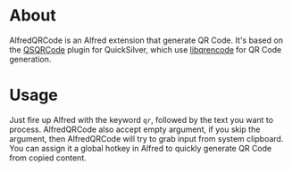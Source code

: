 # About

AlfredQRCode is an Alfred extension that generate QR Code. It's based on the [QSQRCode](https://github.com/ddlsmurf/QSQRCode) plugin for QuickSilver, which use [libqrencode](http://fukuchi.org/works/qrencode/index.html.en) for QR Code generation.

# Usage

Just fire up Alfred with the keyword `qr`, followed by the text you want to process. AlfredQRCode also accept empty argument, if you skip the argument, then AlfredQRCode will try to grab input from system clipboard. You can assign it a global hotkey in Alfred to quickly generate QR Code from copied content.
